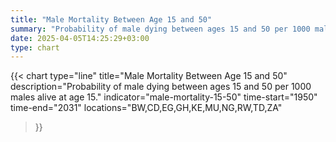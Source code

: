 ```yaml
---
title: "Male Mortality Between Age 15 and 50"
summary: "Probability of male dying between ages 15 and 50 per 1000 males alive at age 15"
date: 2025-04-05T14:25:29+03:00
type: chart
---
```


{{< chart
    type="line"
    title="Male Mortality Between Age 15 and 50"
    description="Probability of male dying between ages 15 and 50 per 1000 males alive at age 15."
    indicator="male-mortality-15-50"
    time-start="1950"
    time-end="2031"
    locations="BW,CD,EG,GH,KE,MU,NG,RW,TD,ZA"
>}}
